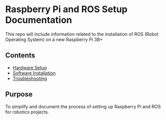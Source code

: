 # Raspberry Pi and ROS Setup Documentation
This repo will include information related to the installation of ROS (Robot Operating System) on a new Raspberry Pi 3B+

## Contents
- [Hardware Setup](hardware-setup/wiring.md)
- [Software Installation](software-installation/os-installation.md)
- [Troubleshooting](troubleshooting/common-errors.md)

## Purpose
To simplify and document the process of setting up Raspberry Pi and ROS for robotics projects.
